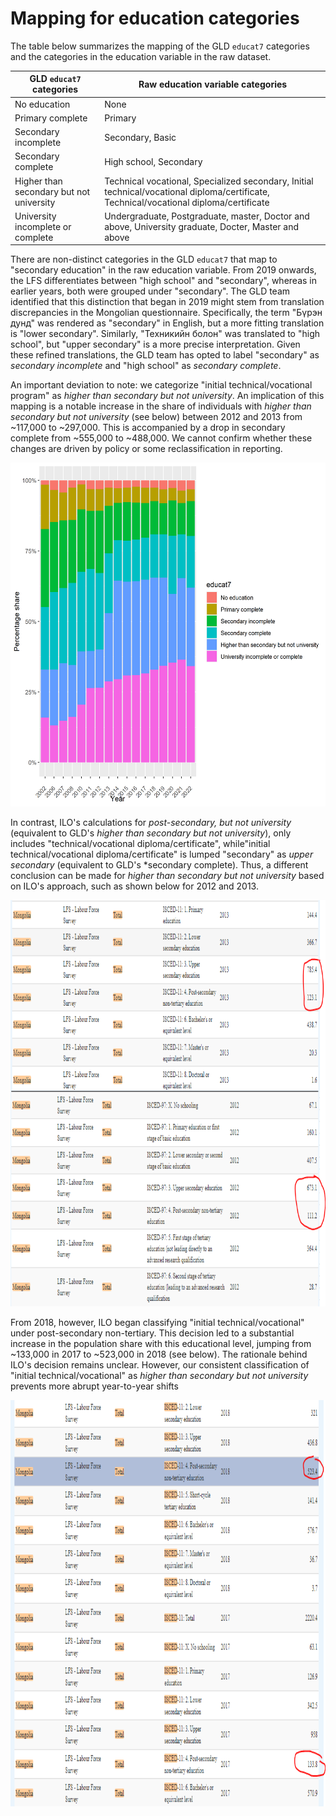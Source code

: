 # Mapping for education categories

The table below summarizes the mapping of the GLD `educat7` categories and the categories in the education variable in the raw dataset. 

| GLD `educat7` categories                      | Raw education variable categories                                                          |
|-----------------------------------------------|--------------------------------------------------------------------------------------------|
| No education                                  | None                                                                                       |
| Primary complete                              | Primary                                                                                    |
| Secondary incomplete                          | Secondary, Basic                                                                           |
| Secondary complete                            | High school, Secondary                                                                     |
| Higher than secondary but not university      | Technical vocational, Specialized secondary, Initial technical/vocational diploma/certificate, Technical/vocational diploma/certificate             |
| University incomplete or complete             | Undergraduate, Postgraduate, master, Doctor and above, University graduate, Docter, Master and above |

There are non-distinct categories in the GLD `educat7` that map to "secondary education" in the raw education variable. From 2019 onwards, the LFS differentiates between "high school" and "secondary", whereas in earlier years, both were grouped under "secondary". The GLD team identified that this distinction that began in 2019 might stem from translation discrepancies in the Mongolian questionnaire. Specifically, the term "Бүрэн дунд" was rendered as "secondary" in English, but a more fitting translation is "lower secondary". Similarly, "Техникийн болон" was translated to "high school", but "upper secondary" is a more precise interpretation. Given these refined translations, the GLD team has opted to label "secondary" as *secondary incomplete* and "high school" as *secondary complete*.

An important deviation to note: we categorize "initial technical/vocational program" as *higher than secondary but not university*. An implication of this mapping is a notable increase in the share of individuals with *higher than secondary but not university* (see below) between 2012 and 2013 from ~117,000 to ~297,000. This is accompanied by a drop in secondary complete from ~555,000 to ~488,000. We cannot confirm whether these changes are driven by policy or some reclassification in reporting. 

<img src="Utilities/MNG_educat7.png" width="600" height="550">


In contrast, ILO's calculations for *post-secondary, but not university* (equivalent to GLD's *higher than secondary but not university*), only includes "technical/vocational diploma/certificate", while"initial technical/vocational diploma/certificate" is lumped "secondary" as *upper secondary* (equivalent to GLD's *secondary complete). Thus, a different conclusion can be made for *higher than secondary but not university* based on ILO's approach, such as shown below for 2012 and 2013.

<img src="Utilities/ilo_educ_12_13.PNG" width="1000" height="650">

From 2018, however, ILO began classifying "initial technical/vocational" under post-secondary non-tertiary. This decision led to a substantial increase in the population share with this educational level, jumping from ~133,000 in 2017 to ~523,000 in 2018 (see below). The rationale behind ILO's decision remains unclear. However, our consistent classification of "initial technical/vocational" as *higher than secondary but not university* prevents more abrupt year-to-year shifts

<img src="Utilities/ilo_educ_17_18.png" width="1000" height="650">


